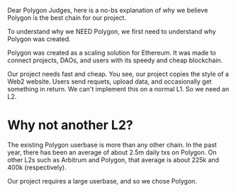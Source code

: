Dear Polygon Judges, here is a no-bs explanation of why we believe Polygon is the best chain for our project. 

To understand why we NEED Polygon, we first need to understand why Polygon was created. 

Polygon was created as a scaling solution for Ethereum. It was made to connect projects, DAOs, and users with its speedy and cheap blockchain.

Our project needs fast and cheap. You see, our project copies the style of a Web2 website. Users send requets, upload data, and occasionally get something in return.
We can't implement this on a normal L1. So we need an L2. 

# Why not another L2? 

The existing Polygon userbase is more than any other chain. In the past year, there has been an average of about 2.5m daily txs on Polygon.
On other L2s such as Arbitrum and Polygon, that average is about 225k and 400k (respectively).

Our project requires a large userbase, and so we chose Polygon. 

